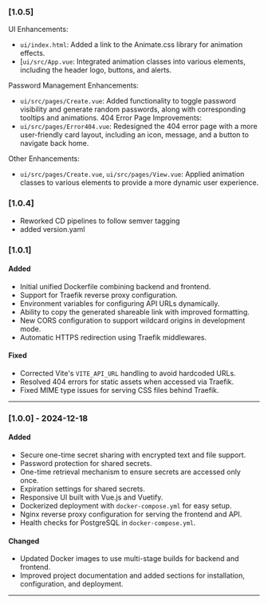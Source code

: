 ### [1.0.5]
UI Enhancements:

* `ui/index.html`: Added a link to the Animate.css library for animation effects.
* [`ui/src/App.vue`: Integrated animation classes into various elements, including the header logo, buttons, and alerts. 

Password Management Enhancements:
* `ui/src/pages/Create.vue`: Added functionality to toggle password visibility and generate random passwords, along with corresponding tooltips and animations.
404 Error Page Improvements:
* `ui/src/pages/Error404.vue`: Redesigned the 404 error page with a more user-friendly card layout, including an icon, message, and a button to navigate back home.

Other Enhancements:
* `ui/src/pages/Create.vue`, `ui/src/pages/View.vue`: Applied animation classes to various elements to provide a more dynamic user experience. 

### [1.0.4]
- Reworked CD pipelines to follow semver tagging
- added version.yaml

### [1.0.1]

#### Added
- Initial unified Dockerfile combining backend and frontend.
- Support for Traefik reverse proxy configuration.
- Environment variables for configuring API URLs dynamically.
- Ability to copy the generated shareable link with improved formatting.
- New CORS configuration to support wildcard origins in development mode.
- Automatic HTTPS redirection using Traefik middlewares.

#### Fixed
- Corrected Vite's `VITE_API_URL` handling to avoid hardcoded URLs.
- Resolved 404 errors for static assets when accessed via Traefik.
- Fixed MIME type issues for serving CSS files behind Traefik.

---

### [1.0.0] - 2024-12-18

#### Added
- Secure one-time secret sharing with encrypted text and file support.
- Password protection for shared secrets.
- One-time retrieval mechanism to ensure secrets are accessed only once.
- Expiration settings for shared secrets.
- Responsive UI built with Vue.js and Vuetify.
- Dockerized deployment with `docker-compose.yml` for easy setup.
- Nginx reverse proxy configuration for serving the frontend and API.
- Health checks for PostgreSQL in `docker-compose.yml`.

#### Changed
- Updated Docker images to use multi-stage builds for backend and frontend.
- Improved project documentation and added sections for installation, configuration, and deployment.

---

